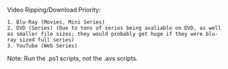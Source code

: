 Video Ripping/Download Priority:

    1. Blu-Ray (Movies, Mini Series)
    2. DVD (Series) (Due to tons of series being avaliable on DVD, as well as smaller file sizes; they would probably get huge if they were blu-ray sized full series)
    3. YouTube (Web Series)

Note: Run the .ps1 scripts, not the .avs scripts.

